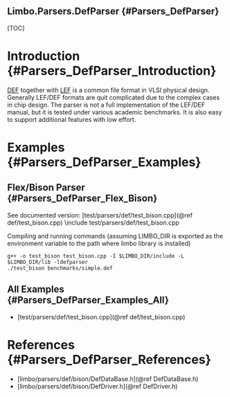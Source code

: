 Limbo.Parsers.DefParser {#Parsers_DefParser}
---------

[TOC]

# Introduction {#Parsers_DefParser_Introduction}

[DEF](https://en.wikipedia.org/wiki/Design_Exchange_Format) together with [LEF](https://en.wikipedia.org/wiki/Library_Exchange_Format) is a common file format in VLSI physical design. 
Generally LEF/DEF formats are quit complicated due to the complex cases in chip design. 
The parser is not a full implementation of the LEF/DEF manual, but it is tested under various academic benchmarks. 
It is also easy to support additional features with low effort. 

# Examples {#Parsers_DefParser_Examples}

## Flex/Bison Parser {#Parsers_DefParser_Flex_Bison}

See documented version: [test/parsers/def/test_bison.cpp](@ref def/test_bison.cpp)
\include test/parsers/def/test_bison.cpp

Compiling and running commands (assuming LIMBO_DIR is exported as the environment variable to the path where limbo library is installed)
~~~~~~~~~~~~~~~~
g++ -o test_bison test_bison.cpp -I $LIMBO_DIR/include -L $LIMBO_DIR/lib -ldefparser
./test_bison benchmarks/simple.def
~~~~~~~~~~~~~~~~

## All Examples {#Parsers_DefParser_Examples_All}

- [test/parsers/def/test_bison.cpp](@ref def/test_bison.cpp)

# References {#Parsers_DefParser_References}

- [limbo/parsers/def/bison/DefDataBase.h](@ref DefDataBase.h)
- [limbo/parsers/def/bison/DefDriver.h](@ref DefDriver.h)
